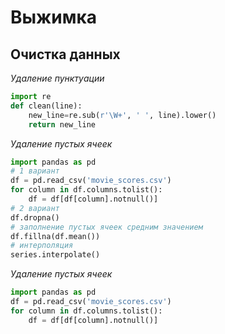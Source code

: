 # Выжимка

## Очистка данных
*Удаление пунктуации*
```python
import re
def clean(line):
    new_line=re.sub(r'\W+', ' ', line).lower()
    return new_line
```
*Удаление пустых ячеек*
```python
import pandas as pd
# 1 вариант
df = pd.read_csv('movie_scores.csv')
for column in df.columns.tolist():
    df = df[df[column].notnull()]
# 2 вариант
df.dropna()
# заполнение пустых ячеек средним значением
df.fillna(df.mean())
# интерполяция
series.interpolate()
```
*Удаление пустых ячеек*
```python
import pandas as pd
df = pd.read_csv('movie_scores.csv')
for column in df.columns.tolist():
    df = df[df[column].notnull()]
```
